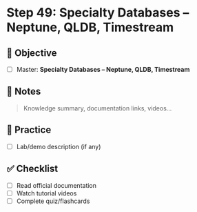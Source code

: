 # Step 49: Specialty Databases – Neptune, QLDB, Timestream

## 🎯 Objective
- [ ] Master: **Specialty Databases – Neptune, QLDB, Timestream**

## 📘 Notes
> Knowledge summary, documentation links, videos...

## 🧪 Practice
- [ ] Lab/demo description (if any)

## ✅ Checklist
- [ ] Read official documentation
- [ ] Watch tutorial videos
- [ ] Complete quiz/flashcards
